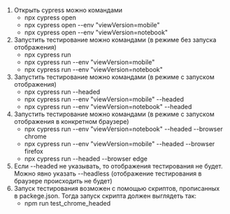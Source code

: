 1. Открыть cypress можно командами
   - npx cypress open 
   - npx cypress open --env "viewVersion=mobile"
   - npx cypress open --env "viewVersion=notebook"
2. Запустить тестирование можно командами (в режиме без запуска отображения)
   - npx cypress run 
   - npx cypress run --env "viewVersion=mobile"
   - npx cypress run --env "viewVersion=notebook"
3. Запустить тестирование можно командами (в режиме c запуском отображения)
   - npx cypress run --headed
   - npx cypress run --env "viewVersion=mobile" --headed
   - npx cypress run --env "viewVersion=notebook" --headed
4. Запустить тестирование можно командами (в режиме c запуском отображения в конкретном браузере)
   - npx cypress run --env "viewVersion=notebook" --headed --browser chrome
   - npx cypress run --env "viewVersion=mobile" --headed --browser firefox
   - npx cypress run --headed --browser edge
5. Если --headed не указывать, то отображения тестирования не будет. Можно явно указать --headless (отображение тестирования в браузере происходить не будет)
6. Запуск тестирования возможен с помощью скриптов, прописанных в packege.json. Тогда запуск скрипта должен выглядеть так:
   - npm run test_chrome_headed